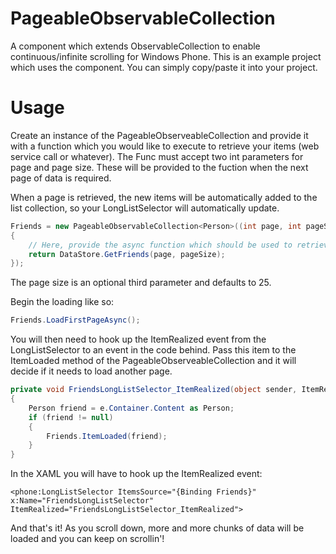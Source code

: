 PageableObservableCollection
============================
A component which extends ObservableCollection to enable continuous/infinite scrolling for Windows Phone. This is an example project which uses the component. You can simply copy/paste it into your project.
 
 
Usage
============================
Create an instance of the PageableObserveableCollection and provide it with a function which you would like to execute to retrieve your items (web service call or whatever). The Func must accept two int parameters for page and page size. These will be provided to the fuction when the next page of data is required.

When a page is retrieved, the new items will be automatically added to the list collection, so your LongListSelector will automatically update.

```c#
Friends = new PageableObservableCollection<Person>((int page, int pageSize) =>
{
    // Here, provide the async function which should be used to retrieve each page.
    return DataStore.GetFriends(page, pageSize);
});
```

The page size is an optional third parameter and defaults to 25.

Begin the loading like so:

```c#
Friends.LoadFirstPageAsync();
```

You will then need to hook up the ItemRealized event from the LongListSelector to an event in the code behind. Pass this item to the ItemLoaded method of the PageableObserveableCollection and it will decide if it needs to load another page.

```c#
private void FriendsLongListSelector_ItemRealized(object sender, ItemRealizationEventArgs e)
{
    Person friend = e.Container.Content as Person;
    if (friend != null)
    {
        Friends.ItemLoaded(friend);
    }
}
```

In the XAML you will have to hook up the ItemRealized event:

```xaml
<phone:LongListSelector ItemsSource="{Binding Friends}" x:Name="FriendsLongListSelector" ItemRealized="FriendsLongListSelector_ItemRealized">
```

And that's it! As you scroll down, more and more chunks of data will be loaded and you can keep on scrollin'! 
